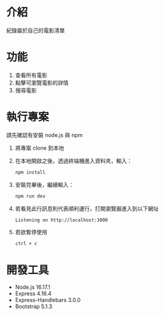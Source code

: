 
# 介紹

紀錄屬於自己的電影清單

# 功能

1. 查看所有電影
2. 點擊可瀏覽電影的詳情
3. 搜尋電影


# 執行專案
請先確認有安裝 node.js 與 npm

1. 將專案 clone 到本地

2. 在本地開啟之後，透過終端機進入資料夾，輸入：
   ```bash
   npm install
   ```
   
3. 安裝完畢後，繼續輸入：
   ```bash
   npm run dev
   ```
   
4. 若看見此行訊息則代表順利運行，打開瀏覽器進入到以下網址
   ```bash
   Listening on http://localhost:3000
   ```
5. 若欲暫停使用
   ```bash
   ctrl + c
   ```
   
# 開發工具
- Node.js 16.17.1
- Express 4.16.4
- Express-Handlebars 3.0.0 
- Bootstrap 5.1.3
